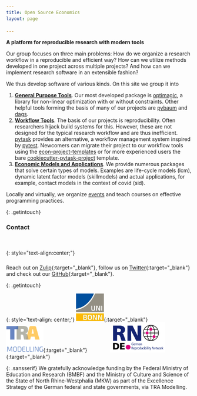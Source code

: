 ```yaml
---
title: Open Source Economics
layout: page

---
```


**A platform for reproducible research with modern tools**

Our group focuses on three main problems: How do we organize a research workflow in a
reproducible and efficient way? How can we utilize methods developed in one project
across multiple projects? And how can we implement research software in an extensible
fashion?

We thus develop software of various kinds. On this site we group it into

1. [**General Purpose Tools**](/tools/). Our most developed package is
   [optimagic](http://github.com/optimagic-dev/optimagic), a library for
   non-linear optimization with or without constraints. Other helpful tools forming the
   basis of many of our projects are
   [pybaum](http://github.com/opensourceeconomics/pybaum) and
   [dags](http://github.com/opensourceeconomics/dags).
2. [**Workflow Tools**](/workflow/). The basis of our projects is reproducibility. Often
   researchers hijack build systems for this. However, these are not designed for the
   typical research workflow and are thus
   inefficient. [pytask](http://github.com/pytask-dev/pytask) provides an alternative, a
   workflow management system inspired by
   [pytest](https://github.com/pytest-dev/pytest). Newcomers can migrate their project
   to our workflow tools using the
   [econ-project-templates](http://github.com/opensourceeconomics/econ-project-templates)
   or for more experienced users the bare
   [cookiecutter-pytask-project](https://github.com/pytask-dev/cookiecutter-pytask-project)
   template.
3. [**Economic Models and Applications**](/models/). We provide numerous packages that
   solve certain types of models. Examples are life-cycle models (lcm), dynamic latent
   factor models (skillmodels) and actual applications, for example, contact models in
   the context of covid (sid).

Locally and virtually, we organize [events](/events/) and teach courses on effective
programming practices.


{: .getintouch}

### Contact
<link rel="stylesheet" href="https://use.fontawesome.com/releases/v5.6.1/css/all.css">

{: style="text-align:center;"}
<a href="https://ose.zulipchat.com"><i class="fa fa-comments" style="font-size:50px; font-style: normal;"></i></a>&nbsp; &emsp; &emsp; &emsp;
<a href="https://twitter.com/open_econ"><i class="fab fa-twitter" style="font-size:50px; font-style: normal;"></i></a>&nbsp; &emsp; &emsp; &emsp;
<a href="https://github.com/opensourceeconmics"><i class="fab fa-github" style="font-size:50px; font-style: normal;"></i></a>

Reach out on [Zulip](https://ose.zulipchat.com/#){:target="_blank"}, follow us on
[Twitter](https://twitter.com/open_econ){:target="_blank"} and check out our
[GitHub](https://github.com/opensourceeconmics){:target="_blank"}.


{: .getintouch}

{: style='text-align: center;'}
[<img src="/assets/images/uni5.jpg" alt="U Bonn logo" width="15%"/>](https://www.uni-bonn.de/en){:target="_blank"}&nbsp; &emsp; &emsp; &emsp;
[<img src="/assets/images/tra_logo.png" alt="Tra logo" width="20%"/>](https://www.uni-bonn.de/en/research-and-teaching/research-profile/transdisciplinary-research-areas/tra-1-modelling){:target="_blank"}&nbsp; &emsp; &emsp; &emsp;
[<img src="/assets/images/RN_German.png" alt="GRN logo" width="30%"/>](https://reproducibilitynetwork.de/){:target="_blank"}

{: .sansserif}
We gratefully acknowledge funding by the Federal Ministry of Education and Research
(BMBF) and the Ministry of Culture and Science of the State of North Rhine-Westphalia
(MKW) as part of the Excellence Strategy of the German federal and state governments,
via TRA Modelling.
